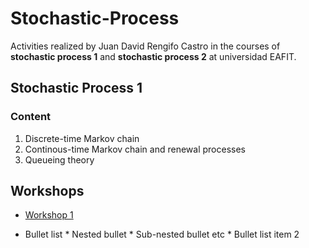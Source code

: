 # Stochastic-Process
Activities realized by Juan David Rengifo Castro in the courses of **stochastic process 1** and **stochastic process 2** at universidad EAFIT.

## Stochastic Process 1

### Content
1. Discrete-time Markov chain
2. Continous-time Markov chain and renewal processes
3. Queueing theory

## Workshops
- [Workshop 1](https://jdrengifoc.github.io/Stochastic-Process/PE-Taller%20seguimiento%201.html)

* Bullet list
              * Nested bullet
                  * Sub-nested bullet etc
          * Bullet list item 2
